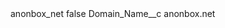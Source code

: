 <?xml version="1.0" encoding="UTF-8"?>
<CustomMetadata xmlns="http://soap.sforce.com/2006/04/metadata" xmlns:xsi="http://www.w3.org/2001/XMLSchema-instance" xmlns:xsd="http://www.w3.org/2001/XMLSchema">
    <label>anonbox_net</label>
    <protected>false</protected>
    <values>
        <field>Domain_Name__c</field>
        <value xsi:type="xsd:string">anonbox.net</value>
    </values>
</CustomMetadata>
